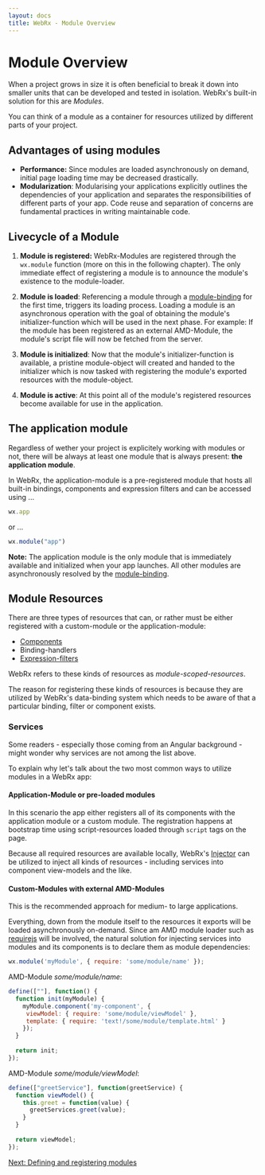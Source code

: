 ```yaml
---
layout: docs
title: WebRx - Module Overview
---
```

# Module Overview

When a project grows in size it is often beneficial to break it down into smaller units
that can be developed and tested in isolation. WebRx's built-in solution for this are *Modules*.

You can think of a module as a container for resources utilized by different parts of your project. 

## Advantages of using modules

- **Performance:** Since modules are loaded asynchronously on demand, initial page loading time
may be decreased drastically.
- **Modularization**: Modularising your applications explicitly outlines the dependencies of your application and 
separates the responsibilities of different parts of your app. Code reuse and separation of concerns are 
fundamental practices in writing maintainable code.

## Livecycle of a Module

1. **Module is registered:** WebRx-Modules are registered through the <code>wx.module</code> function (more
on this in the following chapter). The only immediate effect of registering a module is to announce
the module's existence to the module-loader. 

2. **Module is loaded**: Referencing a module through a [module-binding](/docs/module-binding.html#start) for
the first time, triggers its loading process. Loading a module is an asynchronous operation with the goal 
of obtaining the module's initializer-function which will be used in the next phase. For example: If the 
module has been registered as an external AMD-Module, the module's script file will now be fetched from the server.

3. **Module is initialized**: Now that the module's initializer-function is available, a pristine
module-object will created and handed to the initializer which is now tasked with registering the module's
exported resources with the module-object.

3. **Module is active**: At this point all of the module's registered resources become available for use in the application.

## The application module

Regardless of wether your project is explicitely working with modules or not, there will be always at least one 
module that is always present: **the application module**.

In WebRx, the application-module is a pre-registered module that hosts all built-in bindings, components and expression filters
and can be accessed using ...

```javascript
wx.app
```

or ...

```javascript
wx.module("app")
```

**Note:** The application module is the only module that is immediately available and initialized when your app
launches. All other modules are asynchronously resolved by the [module-binding](/docs/module-binding.html#start).

## Module Resources

There are three types of resources that can, or rather must be either registered with a custom-module or the application-module: 

- [Components](/docs/component-overview.html#start)
- Binding-handlers
- [Expression-filters](/docs/binding-syntax.html#topic-expression-filters)

WebRx refers to these kinds of resources as *module-scoped-resources*.

The reason for registering these kinds of resources is because they are utilized by WebRx's 
data-binding system which needs to be aware of that a particular binding, filter or component exists.

### Services

Some readers - especially those coming from an Angular background - might wonder why services are not among the list above.

To explain why let's talk about the two most common ways to utilize modules in a WebRx app:

#### Application-Module or pre-loaded modules

In this scenario the app either registers all of its components with the application module or 
a custom module. The registration happens at bootstrap time using script-resources loaded through 
<code>script</code> tags on the page.

Because all required resources are available locally, WebRx's [Injector](/docs/dependency-injection-overview.html#start) can be utilized to inject
all kinds of resources - including services into component view-models and the like.

#### Custom-Modules with external AMD-Modules

This is the recommended approach for medium- to large applications. 

Everything, down from the module itself to the resources it exports will be loaded asynchronously on-demand. 
Since am AMD module loader such as [requirejs](http://requirejs.org) will be involved, the natural solution for injecting services into modules and its
components is to declare them as module dependencies:

```javascript
wx.module('myModule', { require: 'some/module/name' });
```

AMD-Module *some/module/name*:

```javascript
define([""], function() {
  function init(myModule) {
    myModule.component('my-component', {
     viewModel: { require: 'some/module/viewModel' },
     template: { require: 'text!/some/module/template.html' }
    });
  }
 
  return init;
});
```

AMD-Module *some/module/viewModel*:

```javascript
define(["greetService"], function(greetService) {
  function viewModel() {
	this.greet = function(value) {
	  greetServices.greet(value);
	}
  }
 
  return viewModel;
});
```

<a class="next-topic" href="/docs/module-registration.html#start">Next: Defining and registering modules</a>